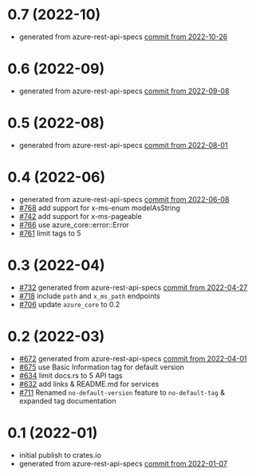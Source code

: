 # 0.7 (2022-10)

- generated from azure-rest-api-specs [commit from 2022-10-26](https://github.com/Azure/azure-rest-api-specs/00fd722c5720eb1020fe67e8620fe6247b0b4c6c)

# 0.6 (2022-09)

- generated from azure-rest-api-specs [commit from 2022-09-08](https://github.com/Azure/azure-rest-api-specs/208c91dc71eec634400fb0c0a7e073e35afd2978)

# 0.5 (2022-08)

- generated from azure-rest-api-specs [commit from 2022-08-01](https://github.com/Azure/azure-rest-api-specs/commit/d1b0569d8adbd342a1111d6a69764d099f5f717c)

# 0.4 (2022-06)

- generated from azure-rest-api-specs [commit from 2022-06-08](https://github.com/Azure/azure-rest-api-specs/commit/facedaf6dc920b45055d38765f40af696454755c)
- [#768](https://github.com/Azure/azure-sdk-for-rust/issues/768) add support for x-ms-enum modelAsString
- [#742](https://github.com/Azure/azure-sdk-for-rust/pull/742) add support for x-ms-pageable
- [#766](https://github.com/Azure/azure-sdk-for-rust/pull/766) use azure_core::error::Error
- [#761](https://github.com/Azure/azure-sdk-for-rust/pull/761) limit tags to 5

# 0.3 (2022-04)

- [#732](https://github.com/Azure/azure-sdk-for-rust/pull/732) generated from azure-rest-api-specs [commit from 2022-04-27](https://github.com/Azure/azure-rest-api-specs/commit/46ffdc4fe0f9a413ba29ed859b5ff4174ce1c7ec)
- [#718](https://github.com/Azure/azure-sdk-for-rust/pull/718) include `path` and `x_ms_path` endpoints
- [#706](https://github.com/Azure/azure-sdk-for-rust/pull/706) update `azure_core` to 0.2

# 0.2 (2022-03)

- [#672](https://github.com/Azure/azure-sdk-for-rust/pull/672) generated from azure-rest-api-specs [commit from 2022-04-01](https://github.com/Azure/azure-rest-api-specs/commit/48d85585897aa6ed448ca689b094e60377a25cb7)
- [#675](https://github.com/Azure/azure-sdk-for-rust/pull/675) use Basic Information tag for default version
- [#634](https://github.com/Azure/azure-sdk-for-rust/issues/634) limit docs.rs to 5 API tags
- [#632](https://github.com/Azure/azure-sdk-for-rust/issues/632) add links & README.md for services
- [#711](https://github.com/Azure/azure-sdk-for-rust/pull/711) Renamed `no-default-version` feature to `no-default-tag` & expanded tag documentation

# 0.1 (2022-01)

- initial publish to crates.io
- generated from azure-rest-api-specs [commit from 2022-01-07](https://github.com/Azure/azure-rest-api-specs/commit/068f1ecdf3abb35a6a329a7b270c45df4d9c57a4)
